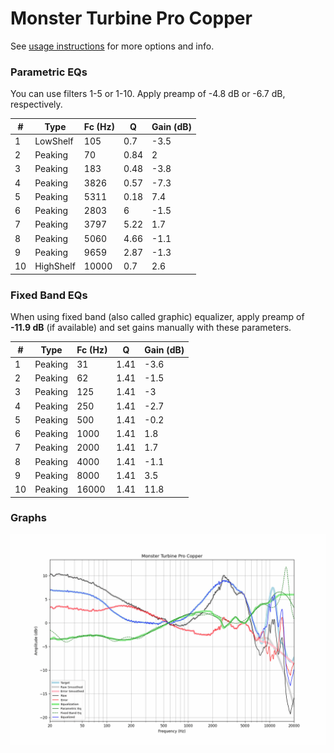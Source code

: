 # Monster Turbine Pro Copper
See [usage instructions](https://github.com/jaakkopasanen/AutoEq#usage) for more options and info.

### Parametric EQs
You can use filters 1-5 or 1-10. Apply preamp of -4.8 dB or -6.7 dB, respectively.

|   # | Type      |   Fc (Hz) |    Q |   Gain (dB) |
|-----|-----------|-----------|------|-------------|
|   1 | LowShelf  |       105 | 0.7  |        -3.5 |
|   2 | Peaking   |        70 | 0.84 |         2   |
|   3 | Peaking   |       183 | 0.48 |        -3.8 |
|   4 | Peaking   |      3826 | 0.57 |        -7.3 |
|   5 | Peaking   |      5311 | 0.18 |         7.4 |
|   6 | Peaking   |      2803 | 6    |        -1.5 |
|   7 | Peaking   |      3797 | 5.22 |         1.7 |
|   8 | Peaking   |      5060 | 4.66 |        -1.1 |
|   9 | Peaking   |      9659 | 2.87 |        -1.3 |
|  10 | HighShelf |     10000 | 0.7  |         2.6 |

### Fixed Band EQs
When using fixed band (also called graphic) equalizer, apply preamp of **-11.9 dB** (if available) and set gains manually with these parameters.

|   # | Type    |   Fc (Hz) |    Q |   Gain (dB) |
|-----|---------|-----------|------|-------------|
|   1 | Peaking |        31 | 1.41 |        -3.6 |
|   2 | Peaking |        62 | 1.41 |        -1.5 |
|   3 | Peaking |       125 | 1.41 |        -3   |
|   4 | Peaking |       250 | 1.41 |        -2.7 |
|   5 | Peaking |       500 | 1.41 |        -0.2 |
|   6 | Peaking |      1000 | 1.41 |         1.8 |
|   7 | Peaking |      2000 | 1.41 |         1.7 |
|   8 | Peaking |      4000 | 1.41 |        -1.1 |
|   9 | Peaking |      8000 | 1.41 |         3.5 |
|  10 | Peaking |     16000 | 1.41 |        11.8 |

### Graphs
![](./Monster%20Turbine%20Pro%20Copper.png)
